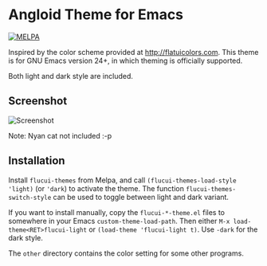# Angloid Theme for Emacs

[![MELPA](https://melpa.org/packages/flucui-themes-badge.svg)](https://melpa.org/#/flucui-themes)

Inspired by the color scheme provided at http://flatuicolors.com. This
theme is for GNU Emacs version 24+, in which theming is officially
supported.

Both light and dark style are included.

## Screenshot

![Screenshot](shot.png)

Note: Nyan cat not included :-p

## Installation

Install `flucui-themes` from Melpa, and call
`(flucui-themes-load-style 'light)` (or `'dark`) to activate the
theme. The function `flucui-themes-switch-style` can be used to toggle
between light and dark variant.

If you want to install manually, copy the `flucui-*-theme.el` files to
somewhere in your Emacs `custom-theme-load-path`. Then either `M-x
load-theme<RET>flucui-light` or `(load-theme 'flucui-light t)`. Use
`-dark` for the dark style.

The `other` directory contains the color setting for some other
programs.
